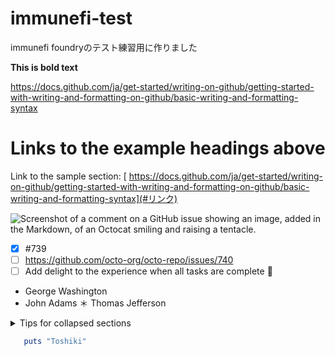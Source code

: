 # immunefi-test
immunefi foundryのテスト練習用に作りました

**This is bold text**

https://docs.github.com/ja/get-started/writing-on-github/getting-started-with-writing-and-formatting-on-github/basic-writing-and-formatting-syntax

# Links to the example headings above

Link to the sample section: [
https://docs.github.com/ja/get-started/writing-on-github/getting-started-with-writing-and-formatting-on-github/basic-writing-and-formatting-syntax](#リンク)


![Screenshot of a comment on a GitHub issue showing an image, added in the Markdown, of an Octocat smiling and raising a tentacle.](https://myoctocat.com/assets/images/base-octocat.svg)

- [x] #739
- [ ] https://github.com/octo-org/octo-repo/issues/740
- [ ] Add delight to the experience when all tasks are complete :tada:

* George Washington
* John Adams
＊ Thomas Jefferson

<details>

<summary>Tips for collapsed sections</summary>

### You can add a header

You can add text within a collapsed section.

You can add an image or a code block, too.

```ruby
   puts "Toshiki"
```

</details>

```ruby
   puts "Toshiki"
```

